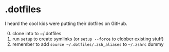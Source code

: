 # .dotfiles
I heard the cool kids were putting their dotfiles on GitHub.

0. clone into to ~/.dotfiles
0. run `setup` to create symlinks (or `setup --force` to clobber existing stuff)
0. remember to add `source ~/.dotfiles/.zsh_aliases` to `~/.zshrc` dummy

